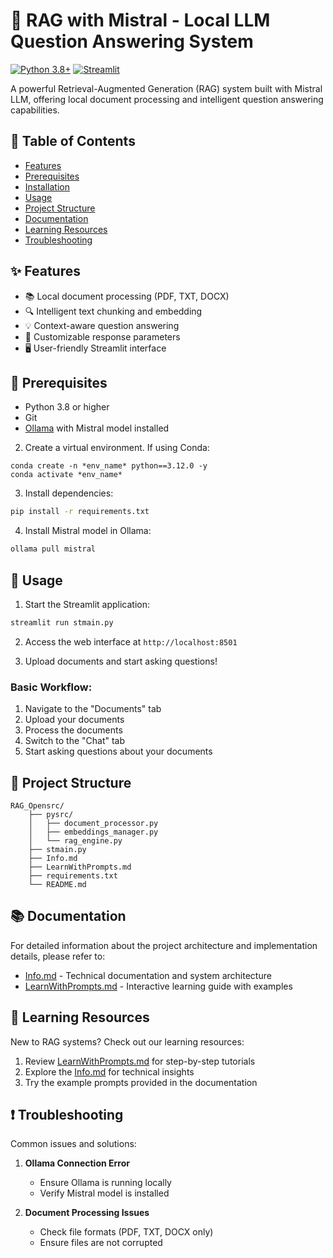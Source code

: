 # 🤖 RAG with Mistral - Local LLM Question Answering System

[![Python 3.8+](https://img.shields.io/badge/python-3.8+-blue.svg)](https://www.python.org/downloads/)
[![Streamlit](https://img.shields.io/badge/Streamlit-FF4B4B.svg)](https://streamlit.io/)

A powerful Retrieval-Augmented Generation (RAG) system built with Mistral LLM, offering local document processing and intelligent question answering capabilities.

## 📑 Table of Contents

- [Features](#-features)
- [Prerequisites](#-prerequisites)
- [Installation](#-installation)
- [Usage](#-usage)
- [Project Structure](#-project-structure)
- [Documentation](#-documentation)
- [Learning Resources](#-learning-resources)
- [Troubleshooting](#-troubleshooting)

## ✨ Features

- 📚 Local document processing (PDF, TXT, DOCX)
- 🔍 Intelligent text chunking and embedding
- 💡 Context-aware question answering
- 🎯 Customizable response parameters
- 🖥️ User-friendly Streamlit interface

## 🔧 Prerequisites

- Python 3.8 or higher
- Git
- [Ollama](https://ollama.ai/) with Mistral model installed


2. Create a virtual environment. If using Conda:
```
conda create -n *env_name* python==3.12.0 -y
conda activate *env_name*
```

3. Install dependencies:
```bash
pip install -r requirements.txt
```

4. Install Mistral model in Ollama:
```bash
ollama pull mistral
```

## 🚀 Usage

1. Start the Streamlit application:
```bash
streamlit run stmain.py
```

2. Access the web interface at `http://localhost:8501`

3. Upload documents and start asking questions!

### Basic Workflow:
1. Navigate to the "Documents" tab
2. Upload your documents
3. Process the documents
4. Switch to the "Chat" tab
5. Start asking questions about your documents

## 📁 Project Structure

```
RAG_Opensrc/
    ├── pysrc/
    │   ├── document_processor.py
    │   ├── embeddings_manager.py
    │   └── rag_engine.py
    ├── stmain.py
    ├── Info.md
    ├── LearnWithPrompts.md
    ├── requirements.txt
    └── README.md
```

## 📚 Documentation

For detailed information about the project architecture and implementation details, please refer to:
- [Info.md](Info.md) - Technical documentation and system architecture
- [LearnWithPrompts.md](LearnWithPrompts.md) - Interactive learning guide with examples

## 📖 Learning Resources

New to RAG systems? Check out our learning resources:
1. Review [LearnWithPrompts.md](LearnWithPrompts.md) for step-by-step tutorials
2. Explore the [Info.md](Info.md) for technical insights
3. Try the example prompts provided in the documentation


## ❗ Troubleshooting

Common issues and solutions:

1. **Ollama Connection Error**
   - Ensure Ollama is running locally
   - Verify Mistral model is installed

2. **Document Processing Issues**
   - Check file formats (PDF, TXT, DOCX only)
   - Ensure files are not corrupted
